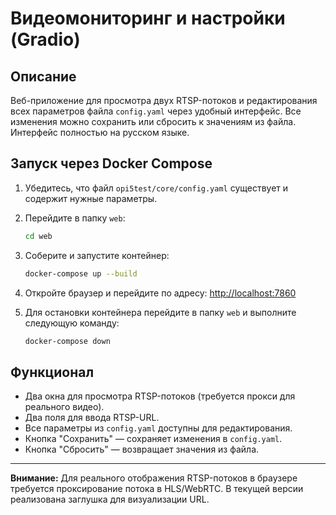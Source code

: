 # Видеомониторинг и настройки (Gradio)

## Описание

Веб-приложение для просмотра двух RTSP-потоков и редактирования всех параметров файла `config.yaml` через удобный интерфейс. Все изменения можно сохранить или сбросить к значениям из файла. Интерфейс полностью на русском языке.

## Запуск через Docker Compose

1. Убедитесь, что файл `opi5test/core/config.yaml` существует и содержит нужные параметры.
2. Перейдите в папку `web`:
   ```bash
   cd web
   ```
3. Соберите и запустите контейнер:
   ```bash
   docker-compose up --build
   ```
4. Откройте браузер и перейдите по адресу: [http://localhost:7860](http://localhost:7860)

5. Для остановки контейнера перейдите в папку `web` и выполните следующую команду:

   ```bash
   docker-compose down
   ```
   
## Функционал
- Два окна для просмотра RTSP-потоков (требуется прокси для реального видео).
- Два поля для ввода RTSP-URL.
- Все параметры из `config.yaml` доступны для редактирования.
- Кнопка "Сохранить" — сохраняет изменения в `config.yaml`.
- Кнопка "Сбросить" — возвращает значения из файла.

---

**Внимание:** Для реального отображения RTSP-потоков в браузере требуется проксирование потока в HLS/WebRTC. В текущей версии реализована заглушка для визуализации URL. 